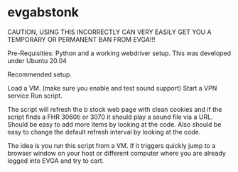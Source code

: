 # evgabstonk

CAUTION, USING THIS INCORRECTLY CAN VERY EASILY GET YOU A TEMPORARY OR PERMANENT BAN FROM EVGA!!!

Pre-Requisities:  Python and a working webdriver setup.  This was developed under Ubuntu 20.04  

Recommended setup.

Load a VM.  (make sure you enable and test sound support)
Start a VPN service
Run script.

The script will refresh the b stock web page with clean cookies and if the script finds a FHR 3060ti or 3070 it should play a sound file via a URL.  Should be easy to add more items by looking at the code.  Also should be easy to change the default refresh interval by looking at the code.

The idea is you run this script from a VM.  If it triggers quickly jump to a browser window on your host or different computer where you are already logged into EVGA and try to cart.  
